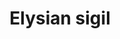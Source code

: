 ---
layout: item
title: Elysian sigil
item-id: 12819
datatable: true
id: 12819
name: "Elysian sigil"
members: true
lowalch: 300000
highalch: 450000
examine: "A sigil in the shape of an elysian symbol."
monsters:
  - id: 319
    name: "Corporeal Beast"
    members: true
    combat_level: 785
    wiki_url: "https://oldschool.runescape.wiki/w/Corporeal_Beast"
    drops:
      - quantity: "1"
        rarity: 0.0002442002442002442
    image: "https://oldschool.runescape.wiki/images/thumb/5/5c/Corporeal_Beast.png/1200px-Corporeal_Beast.png?52ebb"
---
